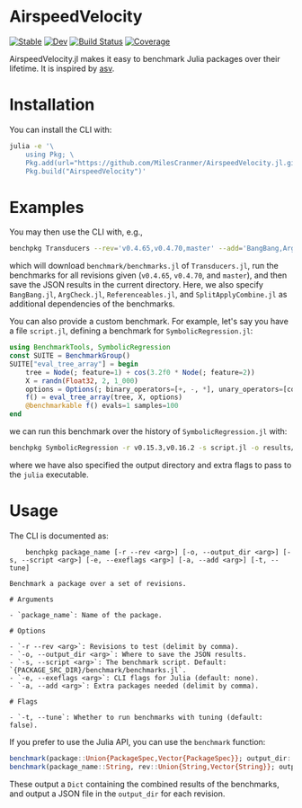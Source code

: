 # AirspeedVelocity

[![Stable](https://img.shields.io/badge/docs-stable-blue.svg)](https://MilesCranmer.github.io/AirspeedVelocity.jl/stable/)
[![Dev](https://img.shields.io/badge/docs-dev-blue.svg)](https://MilesCranmer.github.io/AirspeedVelocity.jl/dev/)
[![Build Status](https://github.com/MilesCranmer/AirspeedVelocity.jl/actions/workflows/CI.yml/badge.svg?branch=master)](https://github.com/MilesCranmer/AirspeedVelocity.jl/actions/workflows/CI.yml?query=branch%3Amaster)
[![Coverage](https://coveralls.io/repos/github/MilesCranmer/AirspeedVelocity.jl/badge.svg?branch=master)](https://coveralls.io/github/MilesCranmer/AirspeedVelocity.jl?branch=master)

AirspeedVelocity.jl makes it easy to benchmark Julia packages over their lifetime.
It is inspired by [asv](https://asv.readthedocs.io/en/stable/).

# Installation

You can install the CLI with:

```bash
julia -e '\
    using Pkg; \
    Pkg.add(url="https://github.com/MilesCranmer/AirspeedVelocity.jl.git"); \
    Pkg.build("AirspeedVelocity")'
```

# Examples

You may then use the CLI with, e.g.,

```bash
benchpkg Transducers --rev='v0.4.65,v0.4.70,master' --add='BangBang,ArgCheck,Referenceables,SplitApplyCombine'
```

which will download `benchmark/benchmarks.jl` of `Transducers.jl`,
run the benchmarks for all revisions given (`v0.4.65`, `v0.4.70`, and `master`),
and then save the JSON results in the current directory.
Here, we also specify `BangBang.jl`, `ArgCheck.jl`, `Referenceables.jl`, and
`SplitApplyCombine.jl` as additional dependencies of the benchmarks.

You can also provide a custom benchmark.
For example, let's say you have a file `script.jl`, defining
a benchmark for `SymbolicRegression.jl`:

```julia
using BenchmarkTools, SymbolicRegression
const SUITE = BenchmarkGroup()
SUITE["eval_tree_array"] = begin
    tree = Node(; feature=1) + cos(3.2f0 * Node(; feature=2))
    X = randn(Float32, 2, 1_000)
    options = Options(; binary_operators=[+, -, *], unary_operators=[cos])
    f() = eval_tree_array(tree, X, options)
    @benchmarkable f() evals=1 samples=100
end
```

we can run this benchmark over the history of `SymbolicRegression.jl` with:

```bash
benchpkg SymbolicRegression -r v0.15.3,v0.16.2 -s script.jl -o results/ --exeflags="--threads=4 -O3"
```

where we have also specified the output directory and extra flags to pass to the
`julia` executable.


# Usage

The CLI is documented as:

```
    benchpkg package_name [-r --rev <arg>] [-o, --output_dir <arg>] [-s, --script <arg>] [-e, --exeflags <arg>] [-a, --add <arg>] [-t, --tune]

Benchmark a package over a set of revisions.

# Arguments

- `package_name`: Name of the package.

# Options

- `-r --rev <arg>`: Revisions to test (delimit by comma).
- `-o, --output_dir <arg>`: Where to save the JSON results.
- `-s, --script <arg>`: The benchmark script. Default: `{PACKAGE_SRC_DIR}/benchmark/benchmarks.jl`.
- `-e, --exeflags <arg>`: CLI flags for Julia (default: none).
- `-a, --add <arg>`: Extra packages needed (delimit by comma).

# Flags

- `-t, --tune`: Whether to run benchmarks with tuning (default: false).
```

If you prefer to use the Julia API, you can use the `benchmark` function:

```julia
benchmark(package::Union{PackageSpec,Vector{PackageSpec}}; output_dir::String=".", script::Union{String,Nothing}=nothing, tune::Bool=false, exeflags::Cmd=``)
benchmark(package_name::String, rev::Union{String,Vector{String}}; output_dir::String=".", script::Union{String,Nothing}=nothing, tune::Bool=false, exeflags::Cmd=``)
```

These output a `Dict` containing the combined results of the benchmarks,
and output a JSON file in the `output_dir` for each revision.